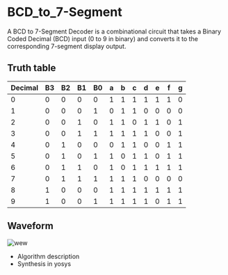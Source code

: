 # BCD_to_7-Segment
A BCD to 7-Segment Decoder is a combinational circuit that takes a Binary Coded Decimal (BCD) input (0 to 9 in binary) and converts it to the corresponding 7-segment display output. 

## Truth table
| Decimal | B3 | B2 | B1 | B0 | a | b | c | d | e | f | g |
|---------|----|----|----|----|---|---|---|---|---|---|---|
| 0       | 0  | 0  | 0  | 0  | 1 | 1 | 1 | 1 | 1 | 1 | 0 |
| 1       | 0  | 0  | 0  | 1  | 0 | 1 | 1 | 0 | 0 | 0 | 0 |
| 2       | 0  | 0  | 1  | 0  | 1 | 1 | 0 | 1 | 1 | 0 | 1 |
| 3       | 0  | 0  | 1  | 1  | 1 | 1 | 1 | 1 | 0 | 0 | 1 |
| 4       | 0  | 1  | 0  | 0  | 0 | 1 | 1 | 0 | 0 | 1 | 1 |
| 5       | 0  | 1  | 0  | 1  | 1 | 0 | 1 | 1 | 0 | 1 | 1 |
| 6       | 0  | 1  | 1  | 0  | 1 | 0 | 1 | 1 | 1 | 1 | 1 |
| 7       | 0  | 1  | 1  | 1  | 1 | 1 | 1 | 0 | 0 | 0 | 0 |
| 8       | 1  | 0  | 0  | 0  | 1 | 1 | 1 | 1 | 1 | 1 | 1 |
| 9       | 1  | 0  | 0  | 1  | 1 | 1 | 1 | 1 | 0 | 1 | 1 |

## Waveform  
![wew](https://github.com/AbhijitBaral/BCD_to_7-Segment/blob/master/imgs/waveform.png)


* Algorithm description
* Synthesis in yosys
